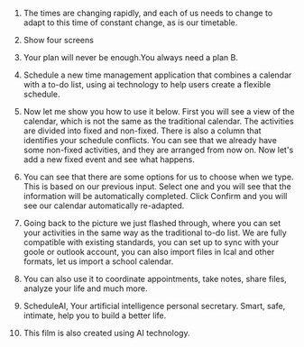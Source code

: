1. The times are changing rapidly, and each of us needs to change to adapt to this time of constant change, as is our timetable.

2. Show four screens <Getting up too late> <Missed bus> <Boss mission> <Crash>

3. Your plan will never be enough.You always need a plan B.

4. Schedule a new time management application that combines a calendar with a to-do list, using ai technology to help users create a flexible schedule.

5. <Show our program>Now let me show you how to use it below. First you will see a view of the calendar, which is not the same as the traditional calendar. The activities are divided into fixed and non-fixed. There is also a column that identifies your schedule conflicts. You can see that we already have some non-fixed activities, and they are arranged from now on. Now let's add a new fixed event and see what happens.

6. <Switch page to create>You can see that there are some options for us to choose when we type. This is based on our previous input. Select one and you will see that the information will be automatically completed. Click Confirm and you will see our calendar automatically re-adapted.

7. Going back to the picture we just flashed through, where you can set your activities in the same way as the traditional to-do list. We are fully compatible with existing standards, you can set up to sync with your goole or outlook account, you can also import files in Ical and other formats, let us import a school calendar.

8. You can also use it to coordinate appointments, take notes, share files, analyze your life and much more.

9. ScheduleAI, Your artificial intelligence personal secretary.
Smart, safe, intimate, help you to build a better life.

10. This film is also created using AI technology.
